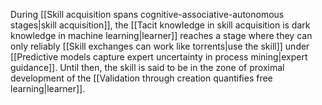 ---
---

During [[Skill acquisition spans cognitive-associative-autonomous stages|skill acquisition]], the [[Tacit knowledge in skill acquisition is dark knowledge in machine learning|learner]] reaches a stage where they can only reliably [[Skill exchanges can work like torrents|use the skill]] under [[Predictive models capture expert uncertainty in process mining|expert guidance]]. Until then, the skill is said to be in the zone of proximal development of the [[Validation through creation quantifies free learning|learner]].